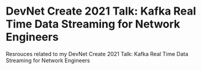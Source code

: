 # DevNet Create 2021 Talk: Kafka Real Time Data Streaming for Network Engineers
Resrouces related to my DevNet Create 2021 Talk: Kafka Real Time Data Streaming for Network Engineers


